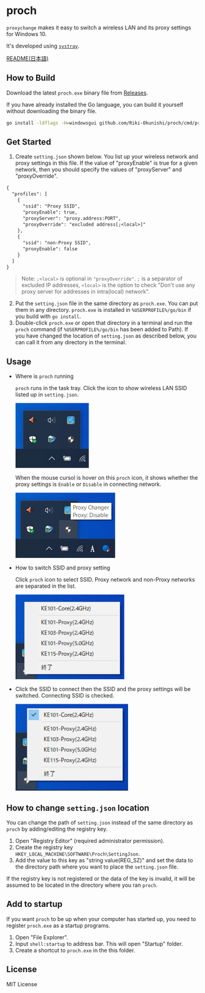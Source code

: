 # proch

`proxychange` makes it easy to switch a wireless LAN and its proxy settings for Windows 10.

It's developed using [`systray`](https://github.com/getlantern/systray).

<a href="./doc/README_ja.md">README(日本語)</a>

## How to Build

Download the latest `proch.exe` binary file from [Releases](https://github.com/Riki-Okunishi/proch/releases).

If you have already installed the Go language, you can build it yourself without downloading the binary file.

```bash
go install -ldflags -H=windowsgui github.com/Riki-Okunishi/proch/cmd/proch@latest
```

## Get Started

1. Create `setting.json` shown below. You list up your wireless network and proxy settings in this file.
   If the value of "proxyEnable" is true for a given network, then you should specify the values of "proxyServer" and "proxyOverride".

```json: setting.json
{
  "profiles": [
    {
      "ssid": "Proxy SSID",
      "proxyEnable": true,
      "proxyServer": "proxy.address:PORT",
      "proxyOverride": "excluded address[;<local>]"
    },
    {
      "ssid": "non-Proxy SSID",
      "proxyEnable": false
    }
  ]
}
```

> Note: `;<local>` is optional in `"proxyOverride"`. `;` is a separator of excluded IP addresses, `<local>` is the option to check "Don't use any proxy server for addresses in intra(local) network".

2. Put the `setting.json` file in the same directory as `proch.exe`. You can put them in any directory.
   `proch.exe` is installed in `%USERPROFILE%/go/bin` if you build with `go install`.
3. Double-click `proch.exe` or open that directory in a terminal and run the `proch` command (if `%USERPROFILE%/go/bin` has been added to Path). If you have changed the location of `setting.json` as described below, you can call it from any directory in the terminal.

## Usage

+ Where is `proch` running
  
  `proch` runs in the task tray. Click the icon to show wireless LAN SSID listed up in `setting.json`.

    ![proch_icon](./doc/img/in_tray.png)

  When the mouse cursol is hover on this `proch` icon, it shows whether the proxy settings is `Enable` or `Disable` in connecting network.

    ![proch_hover](./doc/img/hover.png)

+ How to switch SSID and proxy setting
  
  Click `proch` icon to select SSID. Proxy network and non-Proxy networks are separated in the list.

    ![proch_menu](./doc/img/ssid_list.png)

+ Click the SSID to connect then the SSID and the proxy settings will be switched. Connecting SSID is checked.

    ![checked](./doc/img/checked.png)

## How to change `setting.json` location

You can change the path of `setting.json` instead of the same directory as `proch` by adding/editing the registry key.

1. Open "Registry Editor" (required administrator permission).
2. Create the registry key `HKEY_LOCAL_MACHINE\SOFTWARE\Proch\SettingJson`.
3. Add the value to this key as "string value(REG_SZ)" and set the data to the directory path where you want to place the `setting.json` file.

If the registry key is not registered or the data of the key is invalid, it will be assumed to be located in the directory where you ran `proch`.

## Add to startup

If you want `proch` to be up when your computer has started up, you need to register `proch.exe` as a startup programs.

1. Open "File Explorer".
2. Input `shell:startup` to address bar. This will open "Startup" folder.
3. Create a shortcut to `proch.exe` in the this folder.

##  License
MIT License
